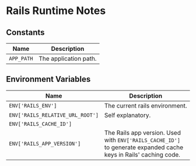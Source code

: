 # Rails Runtime Notes


## Constants

| Name               | Description |
| ------------------ | ----------- |
| `APP_PATH`         | The application path. |


## Environment Variables

| Name               | Description |
| ------------------ | ----------- |
| `ENV['RAILS_ENV']` | The current rails environment. |
| `ENV['RAILS_RELATIVE_URL_ROOT']` | Self explanatory. |
| `ENV['RAILS_CACHE_ID']` | |
| `ENV['RAILS_APP_VERSION']` | The Rails app version. Used with `ENV['RAILS_CACHE_ID']` to generate expanded cache keys in Rails' caching code. |
